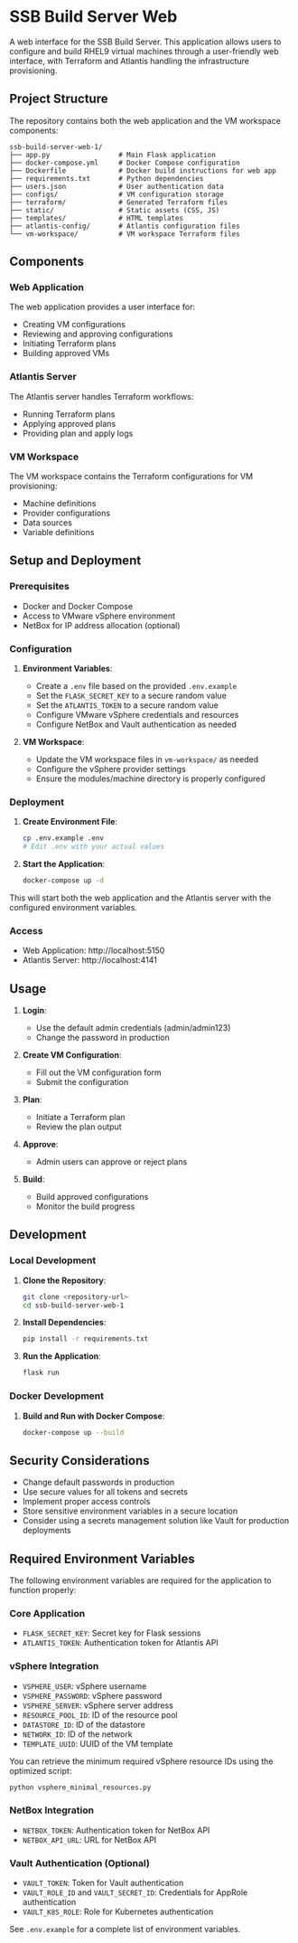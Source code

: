 # SSB Build Server Web

A web interface for the SSB Build Server. This application allows users to configure and build RHEL9 virtual machines through a user-friendly web interface, with Terraform and Atlantis handling the infrastructure provisioning.

## Project Structure

The repository contains both the web application and the VM workspace components:

```
ssb-build-server-web-1/
├── app.py                 # Main Flask application
├── docker-compose.yml     # Docker Compose configuration
├── Dockerfile             # Docker build instructions for web app
├── requirements.txt       # Python dependencies
├── users.json             # User authentication data
├── configs/               # VM configuration storage
├── terraform/             # Generated Terraform files
├── static/                # Static assets (CSS, JS)
├── templates/             # HTML templates
├── atlantis-config/       # Atlantis configuration files
└── vm-workspace/          # VM workspace Terraform files
```

## Components

### Web Application

The web application provides a user interface for:
- Creating VM configurations
- Reviewing and approving configurations
- Initiating Terraform plans
- Building approved VMs

### Atlantis Server

The Atlantis server handles Terraform workflows:
- Running Terraform plans
- Applying approved plans
- Providing plan and apply logs

### VM Workspace

The VM workspace contains the Terraform configurations for VM provisioning:
- Machine definitions
- Provider configurations
- Data sources
- Variable definitions

## Setup and Deployment

### Prerequisites

- Docker and Docker Compose
- Access to VMware vSphere environment
- NetBox for IP address allocation (optional)

### Configuration

1. **Environment Variables**:
   - Create a `.env` file based on the provided `.env.example`
   - Set the `FLASK_SECRET_KEY` to a secure random value
   - Set the `ATLANTIS_TOKEN` to a secure random value
   - Configure VMware vSphere credentials and resources
   - Configure NetBox and Vault authentication as needed

2. **VM Workspace**:
   - Update the VM workspace files in `vm-workspace/` as needed
   - Configure the vSphere provider settings
   - Ensure the modules/machine directory is properly configured

### Deployment

1. **Create Environment File**:
   ```bash
   cp .env.example .env
   # Edit .env with your actual values
   ```

2. **Start the Application**:
   ```bash
   docker-compose up -d
   ```

This will start both the web application and the Atlantis server with the configured environment variables.

### Access

- Web Application: http://localhost:5150
- Atlantis Server: http://localhost:4141

## Usage

1. **Login**:
   - Use the default admin credentials (admin/admin123)
   - Change the password in production

2. **Create VM Configuration**:
   - Fill out the VM configuration form
   - Submit the configuration

3. **Plan**:
   - Initiate a Terraform plan
   - Review the plan output

4. **Approve**:
   - Admin users can approve or reject plans

5. **Build**:
   - Build approved configurations
   - Monitor the build progress

## Development

### Local Development

1. **Clone the Repository**:
   ```bash
   git clone <repository-url>
   cd ssb-build-server-web-1
   ```

2. **Install Dependencies**:
   ```bash
   pip install -r requirements.txt
   ```

3. **Run the Application**:
   ```bash
   flask run
   ```

### Docker Development

1. **Build and Run with Docker Compose**:
   ```bash
   docker-compose up --build
   ```

## Security Considerations

- Change default passwords in production
- Use secure values for all tokens and secrets
- Implement proper access controls
- Store sensitive environment variables in a secure location
- Consider using a secrets management solution like Vault for production deployments

## Required Environment Variables

The following environment variables are required for the application to function properly:

### Core Application
- `FLASK_SECRET_KEY`: Secret key for Flask sessions
- `ATLANTIS_TOKEN`: Authentication token for Atlantis API

### vSphere Integration
- `VSPHERE_USER`: vSphere username
- `VSPHERE_PASSWORD`: vSphere password
- `VSPHERE_SERVER`: vSphere server address
- `RESOURCE_POOL_ID`: ID of the resource pool
- `DATASTORE_ID`: ID of the datastore
- `NETWORK_ID`: ID of the network
- `TEMPLATE_UUID`: UUID of the VM template

You can retrieve the minimum required vSphere resource IDs using the optimized script:
```bash
python vsphere_minimal_resources.py
```

### NetBox Integration
- `NETBOX_TOKEN`: Authentication token for NetBox API
- `NETBOX_API_URL`: URL for NetBox API

### Vault Authentication (Optional)
- `VAULT_TOKEN`: Token for Vault authentication
- `VAULT_ROLE_ID` and `VAULT_SECRET_ID`: Credentials for AppRole authentication
- `VAULT_K8S_ROLE`: Role for Kubernetes authentication

See `.env.example` for a complete list of environment variables.
